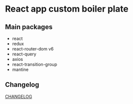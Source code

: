 # React app custom boiler plate

## Main packages

- react
- redux
- react-router-dom v6
- react-query
- axios
- react-transition-group
- mantine

## Changelog

[CHANGELOG](./CHANGELOG.md)
